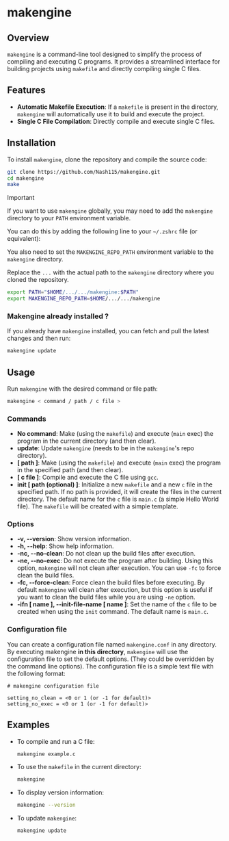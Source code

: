 # makengine

## Overview
`makengine` is a command-line tool designed to simplify the process of compiling and executing C programs. It provides a streamlined interface for building projects using `makefile` and directly compiling single C files.

## Features
- **Automatic Makefile Execution**: If a `makefile` is present in the directory, `makengine` will automatically use it to build and execute the project.
- **Single C File Compilation**: Directly compile and execute single C files.

## Installation
To install `makengine`, clone the repository and compile the source code:
```sh
git clone https://github.com/Nash115/makengine.git
cd makengine
make
```

> [!IMPORTANT]
> If you want to use `makengine` globally, you may need to add the `makengine` directory to your `PATH` environment variable.
>
> You can do this by adding the following line to your `~/.zshrc` file (or equivalent):
>
> You also need to set the `MAKENGINE_REPO_PATH` environment variable to the `makengine` directory.
>
> Replace the `...` with the actual path to the `makengine` directory where you cloned the repository.
> ```sh
> export PATH="$HOME/.../.../makengine:$PATH"
> export MAKENGINE_REPO_PATH=$HOME/.../.../makengine
> ```

### Makengine already installed ?

If you already have `makengine` installed, you can fetch and pull the latest changes and then run:
```sh
makengine update
```

## Usage
Run `makengine` with the desired command or file path:
```sh
makengine < command / path / c file >
```

### Commands
- **No command**: Make (using the `makefile`) and execute (`main` exec) the program in the current directory (and then clear).
- **update**: Update `makengine` (needs to be in the `makengine`'s repo directory).
- **[ path ]**: Make (using the `makefile`) and execute (`main` exec) the program in the specified path (and then clear).
- **[ c file ]**: Compile and execute the C file using `gcc`.
- **init [ path (optional) ]**: Initialize a new `makefile` and a new `c` file in the specified path. If no path is provided, it will create the files in the current directory. The default name for the `c` file is `main.c` (a simple Hello World file). The `makefile` will be created with a simple template.

### Options

- **-v, --version**: Show version information.
- **-h, --help**: Show help information.
- **-nc, --no-clean**: Do not clean up the build files after execution.
- **-ne, --no-exec**: Do not execute the program after building. Using this option, `makengine` will not clean after execution. You can use `-fc` to force clean the build files.
- **-fc, --force-clean**: Force clean the build files before executing. By default `makengine` will clean after execution, but this option is useful if you want to clean the build files while you are using `-ne` option.
- **-ifn [ name ], --init-file-name [ name ]**: Set the name of the `c` file to be created when using the `init` command. The default name is `main.c`.

### Configuration file
You can create a configuration file named `makengine.conf` in any directory. By executing makengine **in this directory**, `makengine` will use the configuration file to set the default options. (They could be overridden by the command line options). The configuration file is a simple text file with the following format:

```config
# makengine configuration file

setting_no_clean = <0 or 1 (or -1 for default)> 
setting_no_exec = <0 or 1 (or -1 for default)>
```

## Examples
- To compile and run a C file:
  ```sh
  makengine example.c
  ```
- To use the `makefile` in the current directory:
  ```sh
  makengine
  ```
- To display version information:
  ```sh
  makengine --version
  ```
- To update `makengine`:
  ```sh
  makengine update
  ```